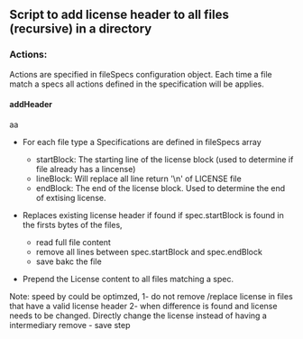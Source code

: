 ## Script to add license header to all files (recursive) in a directory

### Actions:

Actions are specified in fileSpecs configuration object. Each time a file match a specs all actions defined in the specification will be applies. 

#### addHeader
aa
- For each file type a Specifications are defined in fileSpecs array
   - startBlock: The starting line of the license block (used to determine 
     if file already has a lincense)
   - lineBlock: Will replace all line return '\n' of LICENSE file  
   - endBlock: The end of the license block. Used to determine the end 
      of extising license.

- Replaces existing license header if found
  if spec.startBlock is found in the firsts bytes of the files, 
   - read full file content  
   - remove all lines between spec.startBlock and spec.endBlock
   - save bakc the file

- Prepend the License content to all files matching a spec.

Note: speed by could be optimzed, 
 1- do not remove /replace license in files that have a valid license header
 2- when difference is found and license needs to be changed. Directly
   change the license instead of having a intermediary remove - save step

